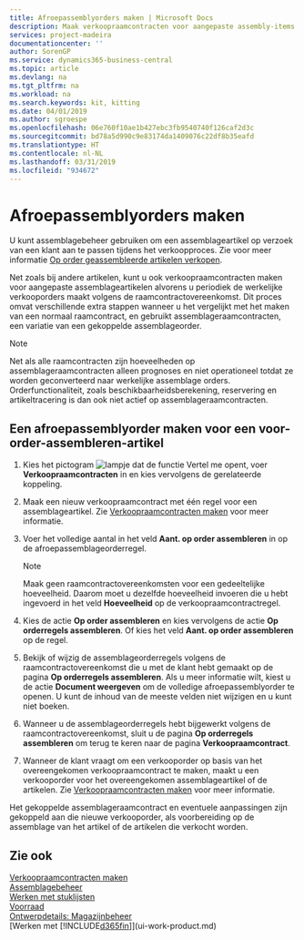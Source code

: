 ```yaml
---
title: Afroepassemblyorders maken | Microsoft Docs
description: Maak verkoopraamcontracten voor aangepaste assembly-items voordat u periodiek de feitelijke verkooporders maakt volgens de raamcontractovereenkomst.
services: project-madeira
documentationcenter: ''
author: SorenGP
ms.service: dynamics365-business-central
ms.topic: article
ms.devlang: na
ms.tgt_pltfrm: na
ms.workload: na
ms.search.keywords: kit, kitting
ms.date: 04/01/2019
ms.author: sgroespe
ms.openlocfilehash: 06e760f10ae1b427ebc3fb9540740f126caf2d3c
ms.sourcegitcommit: bd78a5d990c9e83174da1409076c22df8b35eafd
ms.translationtype: HT
ms.contentlocale: nl-NL
ms.lasthandoff: 03/31/2019
ms.locfileid: "934672"
---
```

# <a name="create-blanket-assembly-orders"></a>Afroepassemblyorders maken
U kunt assemblagebeheer gebruiken om een assemblageartikel op verzoek van een klant aan te passen tijdens het verkoopproces. Zie voor meer informatie [Op order geassembleerde artikelen verkopen](assembly-how-to-sell-items-assembled-to-order.md).  

 Net zoals bij andere artikelen, kunt u ook verkoopraamcontracten maken voor aangepaste assemblageartikelen alvorens u periodiek de werkelijke verkooporders maakt volgens de raamcontractovereenkomst. Dit proces omvat verschillende extra stappen wanneer u het vergelijkt met het maken van een normaal raamcontract, en gebruikt assemblageraamcontracten, een variatie van een gekoppelde assemblageorder.

> [!NOTE]  
>  Net als alle raamcontracten zijn hoeveelheden op assemblageraamcontracten alleen prognoses en niet operationeel totdat ze worden geconverteerd naar werkelijke assemblage orders. Orderfunctionaliteit, zoals beschikbaarheidsberekening, reservering en artikeltracering is dan ook niet actief op assemblageraamcontracten.  

## <a name="to-create-a-blanket-assembly-order-for-an-assemble-to-order-item"></a>Een afroepassemblyorder maken voor een voor-order-assembleren-artikel  
1. Kies het pictogram ![lampje dat de functie Vertel me opent](media/ui-search/search_small.png "Vertel me wat u wilt doen"), voer **Verkoopraamcontracten** in en kies vervolgens de gerelateerde koppeling.  
2. Maak een nieuw verkoopraamcontract met één regel voor een assemblageartikel. Zie [Verkoopraamcontracten maken](sales-how-to-create-blanket-sales-orders.md) voor meer informatie.  
3. Voer het volledige aantal in het veld **Aant. op order assembleren** in op de afroepassemblageorderregel.

    > [!NOTE]  
    >  Maak geen raamcontractovereenkomsten voor een gedeeltelijke hoeveelheid. Daarom moet u dezelfde hoeveelheid invoeren die u hebt ingevoerd in het veld **Hoeveelheid** op de verkoopraamcontractregel.  

4. Kies de actie **Op order assembleren** en kies vervolgens de actie **Op orderregels assembleren**. Of kies het veld **Aant. op order assembleren** op de regel.  
5. Bekijk of wijzig de assemblageorderregels volgens de raamcontractovereenkomst die u met de klant hebt gemaakt op de pagina **Op orderregels assembleren**. Als u meer informatie wilt, kiest u de actie **Document weergeven** om de volledige afroepassemblyorder te openen. U kunt de inhoud van de meeste velden niet wijzigen en u kunt niet boeken.  
6. Wanneer u de assemblageorderregels hebt bijgewerkt volgens de raamcontractovereenkomst, sluit u de pagina **Op orderregels assembleren** om terug te keren naar de pagina **Verkoopraamcontract**.  
7. Wanneer de klant vraagt om een verkooporder op basis van het overeengekomen verkoopraamcontract te maken, maakt u een verkooporder voor het overeengekomen assemblageartikel of de artikelen. Zie [Verkoopraamcontracten maken](sales-how-to-create-blanket-sales-orders.md) voor meer informatie.

Het gekoppelde assemblageraamcontract en eventuele aanpassingen zijn gekoppeld aan die nieuwe verkooporder, als voorbereiding op de assemblage van het artikel of de artikelen die verkocht worden.  

## <a name="see-also"></a>Zie ook
[Verkoopraamcontracten maken](sales-how-to-create-blanket-sales-orders.md)  
[Assemblagebeheer](assembly-assemble-items.md)  
[Werken met stuklijsten](inventory-how-work-BOMs.md)  
[Voorraad](inventory-manage-inventory.md)  
[Ontwerpdetails: Magazijnbeheer](design-details-warehouse-management.md)  
[Werken met [!INCLUDE[d365fin](includes/d365fin_md.md)]](ui-work-product.md)
